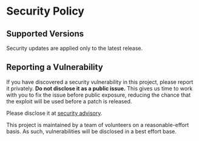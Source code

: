 # Security Policy

## Supported Versions

Security updates are applied only to the latest release.

## Reporting a Vulnerability

If you have discovered a security vulnerability in this project, please report it privately. **Do not disclose it as a public issue.** This gives us time to work with you to fix the issue before public exposure, reducing the chance that the exploit will be used before a patch is released.

Please disclose it at [security advisory](https://github.com/jbeder/yaml-cpp/security/advisories/new).

This project is maintained by a team of volunteers on a reasonable-effort basis. As such, vulnerabilities will be disclosed in a best effort base.
